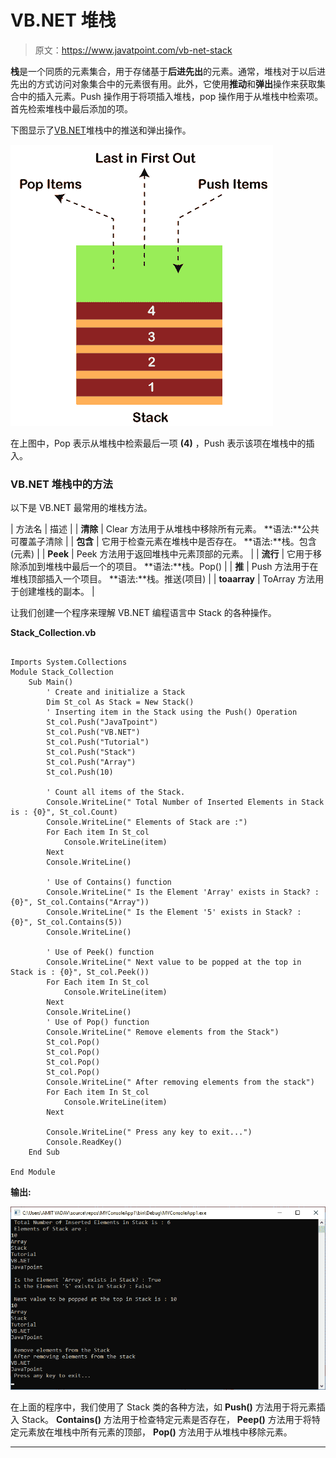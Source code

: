 # VB.NET 堆栈

> 原文：<https://www.javatpoint.com/vb-net-stack>

**栈**是一个同质的元素集合，用于存储基于**后进先出**的元素。通常，堆栈对于以后进先出的方式访问对象集合中的元素很有用。此外，它使用**推动**和**弹出**操作来获取集合中的插入元素。Push 操作用于将项插入堆栈，pop 操作用于从堆栈中检索项。首先检索堆栈中最后添加的项。

下图显示了[VB.NET](https://www.javatpoint.com/vb-net)堆栈中的推送和弹出操作。

![VB.NET Stack](img/98550ed90fd30eed791adbce88400a59.png)

在上图中，Pop 表示从堆栈中检索最后一项 **(4)** ，Push 表示该项在堆栈中的插入。

### VB.NET 堆栈中的方法

以下是 VB.NET 最常用的堆栈方法。

| 方法名 | 描述 |
| **清除** | Clear 方法用于从堆栈中移除所有元素。
**语法:**公共可覆盖子清除 |
| **包含** | 它用于检查元素在堆栈中是否存在。
**语法:**栈。包含(元素) |
| **Peek** | Peek 方法用于返回堆栈中元素顶部的元素。 |
| **流行** | 它用于移除添加到堆栈中最后一个的项目。
**语法:**栈。Pop() |
| **推** | Push 方法用于在堆栈顶部插入一个项目。
**语法:**栈。推送(项目) |
| **toaarray** | ToArray 方法用于创建堆栈的副本。 |

让我们创建一个程序来理解 VB.NET 编程语言中 Stack 的各种操作。

**Stack_Collection.vb**

```

Imports System.Collections
Module Stack_Collection
    Sub Main()
        ' Create and initialize a Stack
        Dim St_col As Stack = New Stack()
        ' Inserting item in the Stack using the Push() Operation
        St_col.Push("JavaTpoint")
        St_col.Push("VB.NET")
        St_col.Push("Tutorial")
        St_col.Push("Stack")
        St_col.Push("Array")
        St_col.Push(10)

        ' Count all items of the Stack.
        Console.WriteLine(" Total Number of Inserted Elements in Stack is : {0}", St_col.Count)
        Console.WriteLine(" Elements of Stack are :")
        For Each item In St_col
            Console.WriteLine(item)
        Next
        Console.WriteLine()

        ' Use of Contains() function
        Console.WriteLine(" Is the Element 'Array' exists in Stack? : {0}", St_col.Contains("Array"))
        Console.WriteLine(" Is the Element '5' exists in Stack? : {0}", St_col.Contains(5))
        Console.WriteLine()

        ' Use of Peek() function
        Console.WriteLine(" Next value to be popped at the top in Stack is : {0}", St_col.Peek())
        For Each item In St_col
            Console.WriteLine(item)
        Next
        Console.WriteLine()
        ' Use of Pop() function
        Console.WriteLine(" Remove elements from the Stack")
        St_col.Pop()
        St_col.Pop()
        St_col.Pop()
        St_col.Pop()
        Console.WriteLine(" After removing elements from the stack")
        For Each item In St_col
            Console.WriteLine(item)
        Next

        Console.WriteLine(" Press any key to exit...")
        Console.ReadKey()
    End Sub

End Module

```

**输出:**

![VB.NET Stack](img/58f802260014211cc4af4441f5ee31a1.png)

在上面的程序中，我们使用了 Stack 类的各种方法，如 **Push()** 方法用于将元素插入 Stack。 **Contains()** 方法用于检查特定元素是否存在， **Peep()** 方法用于将特定元素放在堆栈中所有元素的顶部， **Pop()** 方法用于从堆栈中移除元素。

* * *